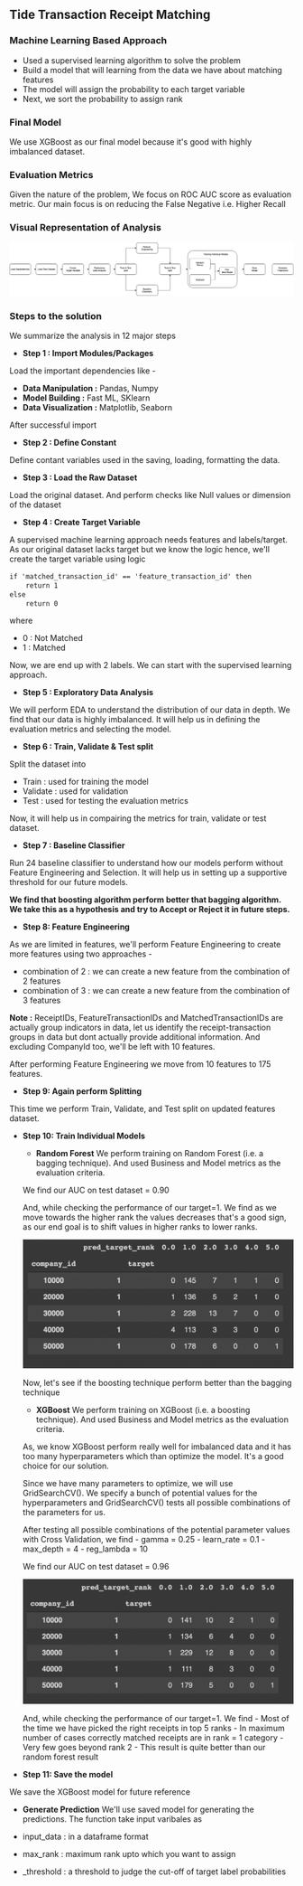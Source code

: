 ## Tide Transaction Receipt Matching

### Machine Learning Based Approach

- Used a supervised learning algorithm to solve the problem
- Build a model that will learning from the data we have about matching features
- The model will assign the probability to each target variable
- Next, we sort the probability to assign rank 

### Final Model

We use XGBoost as our final model because it's good with highly imbalanced dataset.

### Evaluation Metrics

Given the nature of the problem, We focus on ROC AUC score as evaluation metric. Our main focus is on reducing the False Negative i.e. Higher Recall

### Visual Representation of Analysis
![flowchart](../assert/data-pipeline.png)

### Steps to the solution

We summarize the analysis in 12 major steps

- <b>Step 1 : Import Modules/Packages</b>

Load the important dependencies like -
- <b>Data Manipulation :</b> Pandas, Numpy
- <b>Model Building :</b> Fast ML, SKlearn
- <b>Data Visualization :</b> Matplotlib, Seaborn

After successful import

- <b>Step 2 : Define Constant</b>

Define contant variables used in the saving, loading, formatting the data.

- <b>Step 3 : Load the Raw Dataset</b>

Load the original dataset. And perform checks like Null values or dimension of the dataset

- <b>Step 4 : Create Target Variable</b>

A supervised machine learning approach needs features and labels/target. As our original dataset lacks target but we know the logic hence, we'll create the target variable using logic

```
if 'matched_transaction_id' == 'feature_transaction_id' then
    return 1
else
    return 0
```

where 
- 0 : Not Matched
- 1 : Matched

Now, we are end up with 2 labels. We can start with the supervised learning approach.

- <b>Step 5 : Exploratory Data Analysis</b>

We will perform EDA to understand the distribution of our data in depth. We find that our data is highly imbalanced. It will help us in defining the evaluation metrics and selecting the model.

- <b>Step 6 : Train, Validate & Test split</b>

Split the dataset into 
- Train : used for training the model
- Validate : used for validation
- Test : used for testing the evaluation metrics

Now, it will help us in compairing the metrics for train, validate or test dataset.

- <b>Step 7 : Baseline Classifier</b>

Run 24 baseline classifier to understand how our models perform without Feature Engineering and Selection. It will help us in setting up a supportive threshold for our future models.

<b>We find that boosting algorithm perform better that bagging algorithm. We take this as a hypothesis and try to Accept or Reject it in future steps.</b>

- <b>Step 8: Feature Engineering</b>

As we are limited in features, we'll perform Feature Engineering to create more features using two approaches -

- combination of 2 : we can create a new feature from the combination of 2 features
- combination of 3 : we can create a new feature from the combination of 3 features

<b>Note :</b> ReceiptIDs, FeatureTransactionIDs and MatchedTransactionIDs are actually group indicators in data, let us identify the receipt-transaction groups in data but dont actually provide additional information. And excluding CompanyId too, we'll be left with 10 features.

After performing Feature Engineering we move from 10 features to 175 features.

- <b>Step 9: Again perform Splitting</b>

This time we perform Train, Validate, and Test split on updated features dataset.

- <b>Step 10: Train Individual Models</b>

    - <b>Random Forest</b>
    We perform training on Random Forest (i.e. a bagging technique). And used Business and Model metrics as the evaluation criteria.

    We find our AUC on test dataset = 0.90
    
    And, while checking the performance of our target=1. We find as we move towards the higher rank the values decreases that's a good sign, as our end goal is to shift values in higher ranks to lower ranks.  

    ![rfm](../assert/rfm-contigency.png)

    Now, let's see if the boosting technique perform better than the bagging technique

    - <b>XGBoost</b>
    We perform training on XGBoost (i.e. a boosting technique). And used Business and Model metrics as the evaluation criteria.

    As, we know XGBoost perform really well for imbalanced data and it has too many hyperparameters which than optimize the model. It's a good choice for our solution.

    Since we have many parameters to optimize, we will use GridSearchCV(). We specify a bunch of potential values for the hyperparameters and GridSearchCV() tests all possible combinations of the parameters for us.

    After testing all possible combinations of the potential parameter values with Cross Validation, we find
        -   gamma = 0.25
        -   learn_rate = 0.1
        -   max_depth = 4
        -   reg_lambda = 10

    We find our AUC on test dataset = 0.96

    ![xgboost](../assert/xgboost-contigency.png)

    And, while checking the performance of our target=1. We find
        - Most of the time we have picked the right receipts in top 5 ranks
        - In maximum number of cases correctly matched receipts are in rank = 1 category
        - Very few goes beyond rank 2
        - This result is quite better than our random forest result

- <b>Step 11: Save the model</b>

We save the XGBoost model for future reference

- <b>Generate Prediction</b>
We'll use saved model for generating the predictions. The function take input varibales as

- input_data :  in a dataframe format
- max_rank   : maximum rank upto which you want to assign
- _threshold : a threshold to judge the cut-off of target label probabilities








